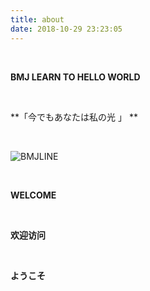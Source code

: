 ```yaml
---
title: about
date: 2018-10-29 23:23:05
---
```


<br/>

**BMJ LEARN TO HELLO WORLD**

<br/>

**「今でもあなたは私の光 」 **

<br/>

![BMJLINE](https://storage.bmjline.com/blog/BMJLINE.svg)

<br/>

**WELCOME**

<br/>

**欢迎访问**

<br/>

**ようこそ**
